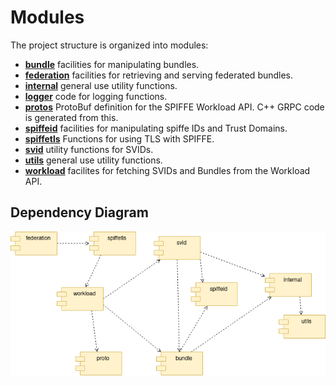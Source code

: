 <!--
(C) Copyright 2020-2021 Hewlett Packard Enterprise Development LP

 

Licensed under the Apache License, Version 2.0 (the "License"); you may
not use this file except in compliance with the License. You may obtain
a copy of the License at

 

    http://www.apache.org/licenses/LICENSE-2.0

 

Unless required by applicable law or agreed to in writing, software
distributed under the License is distributed on an "AS IS" BASIS, WITHOUT
WARRANTIES OR CONDITIONS OF ANY KIND, either express or implied. See the
License for the specific language governing permissions and limitations
under the License.

-->

# Modules

The project structure is organized into modules:

- [**bundle**](bundle/README.md)  facilities for manipulating bundles.
- [**federation**](federation/README.md)  facilities for retrieving and serving federated bundles.
- [**internal**](internal/README.md)  general use utility functions.
- [**logger**](logger/README.md)  code for logging functions.
- [**protos**](protos/README.md)  ProtoBuf definition for the SPIFFE Workload API. C++ GRPC code is generated from this.
- [**spiffeid**](spiffeid/README.md)  facilities for manipulating spiffe IDs and Trust Domains.
- [**spiffetls**](spiffetls/README.md)  Functions for using TLS with SPIFFE.
- [**svid**](svid/README.md)  utility functions for SVIDs.
- [**utils**](utils/README.md)  general use utility functions.
- [**workload**](workload/README.md) facilites for fetching SVIDs and Bundles from the Workload API.

## Dependency Diagram

![System Diagram](img/diagrams/modules.png)
